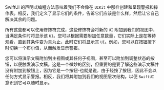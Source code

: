 

SwiftUI 的声明式编程方法意味着我们不会像在 `UIKit` 中那样创建和呈现警报和操作表。相反，我们定义了显示它们的条件，告诉它们应该是什么样，然后让它自己解决其余的问题。

所有这些都可以使用修饰符完成，这些修饰符会将新的 `UI` 附加到我们的视图中，当满足条件时将显示该 `UI`。您可以根据需要附加任意数量，它们实际上是在等待观看，直到其条件变为真为止，此时它们将显示其 `UI`。例如，您可以在按钮按下时切换一个布尔值，从而触发显示警报。

您可以将演示文稿附加到主视图或其任何子视图，甚至可以附加到调整状态的按钮，以便触发演示文稿。这是一个微妙的区别，但重要的是要了解这些演示文稿并没有附加到按钮上，因为它是一个按钮-也就是说，由于轻按了按钮，因此不会以任何方式显示警报。相反，我们将其附加到我们的视图层次结构，以便 `SwiftUI` 意识到它可以随时显示。